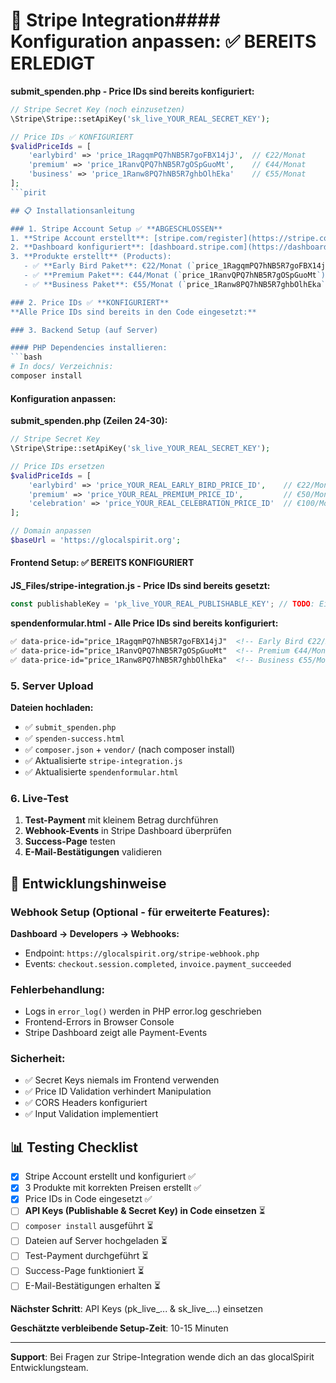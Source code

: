 # 🚀 Stripe Integration#### Konfiguration anpassen: ✅ **BEREITS ERLEDIGT**
**submit_spenden.php - Price IDs sind bereits konfiguriert:**
```php
// Stripe Secret Key (noch einzusetzen)
\Stripe\Stripe::setApiKey('sk_live_YOUR_REAL_SECRET_KEY');

// Price IDs ✅ KONFIGURIERT
$validPriceIds = [
    'earlybird' => 'price_1RagqmPQ7hNB5R7goFBX14jJ',  // €22/Monat
    'premium' => 'price_1RanvQPQ7hNB5R7gOSpGuoMt',    // €44/Monat
    'business' => 'price_1Ranw8PQ7hNB5R7ghbOlhEka'    // €55/Monat
];
```pirit

## 📋 Installationsanleitung

### 1. Stripe Account Setup ✅ **ABGESCHLOSSEN**
1. **Stripe Account erstellt**: [stripe.com/register](https://stripe.com/register)
2. **Dashboard konfiguriert**: [dashboard.stripe.com](https://dashboard.stripe.com)
3. **Produkte erstellt** (Products):
   - ✅ **Early Bird Paket**: €22/Monat (`price_1RagqmPQ7hNB5R7goFBX14jJ`)
   - ✅ **Premium Paket**: €44/Monat (`price_1RanvQPQ7hNB5R7gOSpGuoMt`)
   - ✅ **Business Paket**: €55/Monat (`price_1Ranw8PQ7hNB5R7ghbOlhEka`)

### 2. Price IDs ✅ **KONFIGURIERT**
**Alle Price IDs sind bereits in den Code eingesetzt:**

### 3. Backend Setup (auf Server)

#### PHP Dependencies installieren:
```bash
# In docs/ Verzeichnis:
composer install
```

#### Konfiguration anpassen:
**submit_spenden.php (Zeilen 24-30):**
```php
// Stripe Secret Key
\Stripe\Stripe::setApiKey('sk_live_YOUR_REAL_SECRET_KEY');

// Price IDs ersetzen
$validPriceIds = [
    'earlybird' => 'price_YOUR_REAL_EARLY_BIRD_PRICE_ID',    // €22/Monat
    'premium' => 'price_YOUR_REAL_PREMIUM_PRICE_ID',         // €50/Monat 
    'celebration' => 'price_YOUR_REAL_CELEBRATION_PRICE_ID'  // €100/Monat
];

// Domain anpassen
$baseUrl = 'https://glocalspirit.org';
```

#### Frontend Setup: ✅ **BEREITS KONFIGURIERT**

**JS_Files/stripe-integration.js - Price IDs sind bereits gesetzt:**
```javascript
const publishableKey = 'pk_live_YOUR_REAL_PUBLISHABLE_KEY'; // TODO: Einsetzen
```

**spendenformular.html - Alle Price IDs sind bereits konfiguriert:**
```html
✅ data-price-id="price_1RagqmPQ7hNB5R7goFBX14jJ"  <!-- Early Bird €22/Monat -->
✅ data-price-id="price_1RanvQPQ7hNB5R7gOSpGuoMt"  <!-- Premium €44/Monat -->
✅ data-price-id="price_1Ranw8PQ7hNB5R7ghbOlhEka"  <!-- Business €55/Monat -->
```

### 5. Server Upload
**Dateien hochladen:**
- ✅ `submit_spenden.php`
- ✅ `spenden-success.html`
- ✅ `composer.json` + `vendor/` (nach composer install)
- ✅ Aktualisierte `stripe-integration.js`
- ✅ Aktualisierte `spendenformular.html`

### 6. Live-Test
1. **Test-Payment** mit kleinem Betrag durchführen
2. **Webhook-Events** in Stripe Dashboard überprüfen  
3. **Success-Page** testen
4. **E-Mail-Bestätigungen** validieren

## 🔧 Entwicklungshinweise

### Webhook Setup (Optional - für erweiterte Features):
**Dashboard → Developers → Webhooks:**
- Endpoint: `https://glocalspirit.org/stripe-webhook.php`
- Events: `checkout.session.completed`, `invoice.payment_succeeded`

### Fehlerbehandlung:
- Logs in `error_log()` werden in PHP error.log geschrieben
- Frontend-Errors in Browser Console
- Stripe Dashboard zeigt alle Payment-Events

### Sicherheit:
- ✅ Secret Keys niemals im Frontend verwenden
- ✅ Price ID Validation verhindert Manipulation
- ✅ CORS Headers konfiguriert
- ✅ Input Validation implementiert

## 📊 Testing Checklist

- [x] Stripe Account erstellt und konfiguriert ✅
- [x] 3 Produkte mit korrekten Preisen erstellt ✅
- [x] Price IDs in Code eingesetzt ✅
- [ ] **API Keys (Publishable & Secret Key) in Code einsetzen** ⏳
- [ ] `composer install` ausgeführt ⏳  
- [ ] Dateien auf Server hochgeladen ⏳
- [ ] Test-Payment durchgeführt ⏳
- [ ] Success-Page funktioniert ⏳
- [ ] E-Mail-Bestätigungen erhalten ⏳

**Nächster Schritt**: API Keys (pk_live_... & sk_live_...) einsetzen

**Geschätzte verbleibende Setup-Zeit**: 10-15 Minuten

---

**Support**: Bei Fragen zur Stripe-Integration wende dich an das glocalSpirit Entwicklungsteam.
